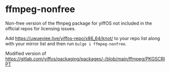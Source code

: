 # ffmpeg-nonfree

Non-free version of the ffmpeg package for yiffOS not included in the official repos for licensing issues.   

Add https://uwueviee.live/yiffos-repo/x86_64/knot/ to your repo list along with your mirror list and then run `bulge i ffmpeg-nonfree`.

Modified version of https://gitlab.com/yiffos/packaging/packages/-/blob/main/ffmpeg/PKGSCRIPT